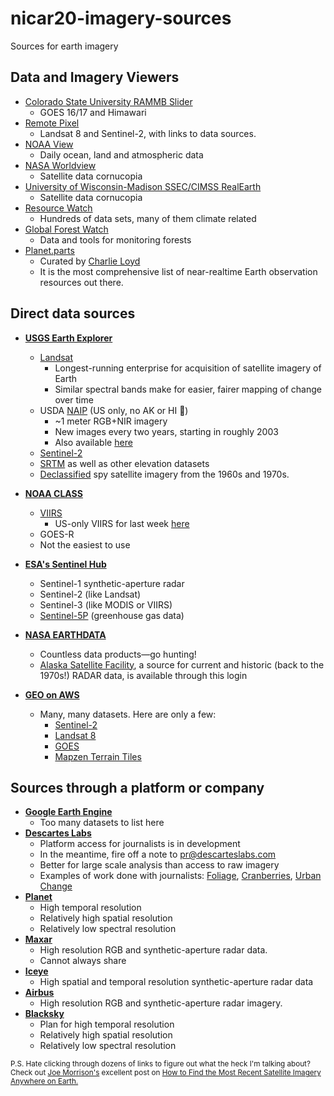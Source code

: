 # nicar20-imagery-sources
Sources for earth imagery 

## Data and Imagery Viewers
* [Colorado State University RAMMB Slider](https://rammb-slider.cira.colostate.edu)
	* GOES 16/17 and Himawari
* [Remote Pixel](https://search.remotepixel.ca/#3/40/-70.5)
	* Landsat 8 and Sentinel-2, with links to data sources.
* [NOAA View](https://www.nnvl.noaa.gov/view/globaldata.html)
	* Daily ocean, land and atmospheric data
* [NASA Worldview](https://worldview.earthdata.nasa.gov/)
	* Satellite data cornucopia
* [University of Wisconsin-Madison SSEC/CIMSS RealEarth](https://realearth.ssec.wisc.edu/)
	* Satellite data cornucopia
* [Resource Watch](https://resourcewatch.org/data/explore)
	* Hundreds of data sets, many of them climate related
* [Global Forest Watch](https://www.globalforestwatch.org/map)
	* Data and tools for monitoring forests
* [Planet.parts](https://planet.parts/)
	* Curated by [Charlie Loyd](https://twitter.com/vruba/)
	* It is the most comprehensive list of near-realtime Earth observation resources out there.

## Direct data sources

* [**USGS Earth Explorer**](https://earthexplorer.usgs.gov)
  * [Landsat](https://landsat.gsfc.nasa.gov/)
    * Longest-running enterprise for acquisition of satellite imagery of Earth
    * Similar spectral bands make for easier, fairer mapping of change over time 
  * USDA [NAIP](https://www.fsa.usda.gov/programs-and-services/aerial-photography/imagery-programs/naip-imagery/) (US only, no AK or HI 😬)
    * ~1 meter RGB+NIR imagery 
    * New images every two years, starting in roughly 2003
    * Also available [here](https://nrcs.app.box.com/v/naip) 
  * [Sentinel-2](https://sentinel.esa.int/web/sentinel/missions/sentinel-2)
  * [SRTM](https://www2.jpl.nasa.gov/srtm/) as well as other elevation datasets
  * [Declassified](https://www.usgs.gov/science-explorer-results?es=declassified) spy satellite imagery from the 1960s and 1970s. 

* [**NOAA CLASS**](https://www.bou.class.noaa.gov/saa/products/welcome)
  * [VIIRS](https://ncc.nesdis.noaa.gov/VIIRS/)
    * US-only VIIRS for last week [here](ftp://ftp.ssec.wisc.edu/pub/eosdb/npp/viirs/)
  * GOES-R
  * Not the easiest to use
  
* [**ESA's Sentinel Hub**](https://scihub.copernicus.eu/dhus/#/home)
  * Sentinel-1 synthetic-aperture radar
  * Sentinel-2 (like Landsat)
  * Sentinel-3 (like MODIS or VIIRS)
  * [Sentinel-5P](https://earth.esa.int/web/guest/missions/esa-eo-missions/sentinel-5p) (greenhouse gas data)

* [**NASA EARTHDATA**](https://earthdata.nasa.gov/)
  * Countless data products—go hunting!
  * [Alaska Satellite Facility](https://asf.alaska.edu/), a source for current and historic (back to the 1970s!) RADAR data, is available through this login
  
* [**GEO on AWS**](https://registry.opendata.aws/?search=tags:gis,earth%20observation,events,mapping,meteorological,environmental,transportation)
  * Many, many datasets. Here are only a few:
    * [Sentinel-2](https://registry.opendata.aws/sentinel-2/)
    * [Landsat 8](https://landsatonaws.com/)
    * [GOES](https://registry.opendata.aws/noaa-goes/)
    * [Mapzen Terrain Tiles](https://registry.opendata.aws/terrain-tiles/)

## Sources through a platform or company

* [**Google Earth Engine**](https://developers.google.com/earth-engine/datasets/)
  * Too many datasets to list here 
* [**Descartes Labs**](https://www.descarteslabs.com/)
  * Platform access for journalists is in development
  * In the meantime, fire off a note to pr@descarteslabs.com 
  * Better for large scale analysis than access to raw imagery 
  * Examples of work done with journalists: [Foliage](https://www.washingtonpost.com/graphics/2019/national/fall-foliage-atlas/), [Cranberries](https://www.nationalgeographic.com/history/2019/11/united-states-cranberry-harvest-explained-charts/), [Urban Change](https://www.nytimes.com/interactive/2019/12/27/upshot/america-from-above.html)
* [**Planet**](https://www.planet.com/)
  * High temporal resolution
  * Relatively high spatial resolution
  * Relatively low spectral resolution
* [**Maxar**](https://www.maxar.com/)
	* High resolution RGB and synthetic-aperture radar data.
  * Cannot always share 
* [**Iceye**](https://www.iceye.com/)
	* High spatial and temporal resolution synthetic-aperture radar data
* [**Airbus**](https://www.intelligence-airbusds.com/optical-and-radar-data/)
 	* High resolution RGB and synthetic-aperture radar imagery. 
* [**Blacksky**](https://www.blacksky.com/)
  * Plan for high temporal resolution
  * Relatively high spatial resolution
  * Relatively low spectral resolution
  
<sup>P.S. Hate clicking through dozens of links to figure out what the heck I'm talking about? Check out [Joe Morrison's](https://twitter.com/mouthofmorrison) excellent post on [How to Find the Most Recent Satellite Imagery Anywhere on Earth.](https://www.azavea.com/blog/2020/01/02/how-to-find-the-most-recent-satellite-imagery/)<sub>
